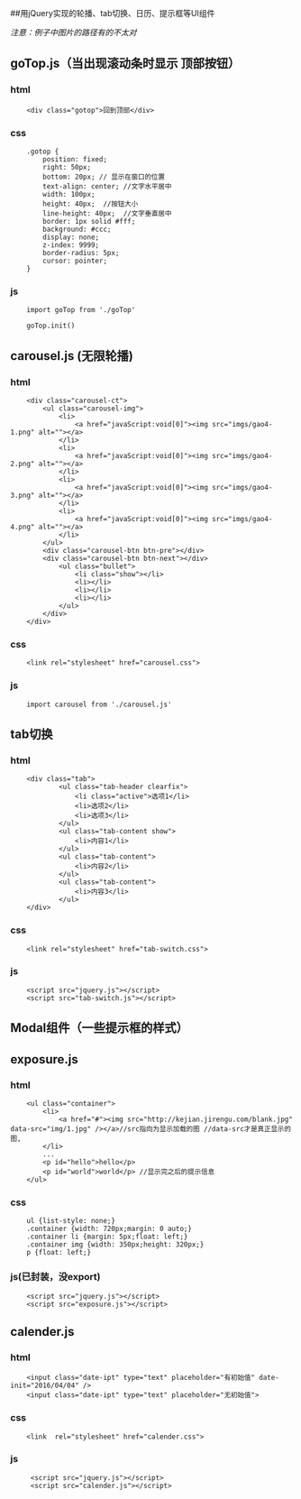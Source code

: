 ##用jQuery实现的轮播、tab切换、日历、提示框等UI组件



<i>注意：例子中图片的路径有的不太对</i>


## goTop.js（当出现滚动条时显示 顶部按钮）

### html 

        <div class="gotop">回到顶部</div>

### css

        .gotop {
            position: fixed;
            right: 50px; 
            bottom: 20px; // 显示在窗口的位置
            text-align: center; //文字水平居中
            width: 100px;
            height: 40px;  //按钮大小
            line-height: 40px;  //文字垂直居中
            border: 1px solid #fff; 
            background: #ccc; 
            display: none;
            z-index: 9999;
            border-radius: 5px;
            cursor: pointer;
        }
### js

        import goTop from './goTop'
        
        goTop.init()

## carousel.js (无限轮播)

### html 

        <div class="carousel-ct"> 
            <ul class="carousel-img">
                <li>
                    <a href="javaScript:void[0]"><img src="imgs/gao4-1.png" alt=""></a>
                </li>
                <li>
                    <a href="javaScript:void[0]"><img src="imgs/gao4-2.png" alt=""></a>
                </li>
                <li>
                    <a href="javaScript:void[0]"><img src="imgs/gao4-3.png" alt=""></a>
                </li>
                <li>
                    <a href="javaScript:void[0]"><img src="imgs/gao4-4.png" alt=""></a>
                </li>
            </ul>
            <div class="carousel-btn btn-pre"></div>
            <div class="carousel-btn btn-next"></div>
                <ul class="bullet">
                    <li class="show"></li>
                    <li></li>
                    <li></li>
                    <li></li>
                </ul>
            </div>
        </div>

### css
    
        <link rel="stylesheet" href="carousel.css">
    
### js

        import carousel from './carousel.js'


## tab切换

### html

        <div class="tab">
                <ul class="tab-header clearfix">
                    <li class="active">选项1</li>
                    <li>选项2</li>
                    <li>选项3</li>
                </ul>
                <ul class="tab-content show">
                    <li>内容1</li>
                </ul>
                <ul class="tab-content">
                    <li>内容2</li>
                </ul>
                <ul class="tab-content">
                    <li>内容3</li>
                </ul>
        </div>

### css

        <link rel="stylesheet" href="tab-switch.css">
    
### js

        <script src="jquery.js"></script>
        <script src="tab-switch.js"></script>

## Modal组件（一些提示框的样式）

## exposure.js
### html

        <ul class="container">
            <li>
                <a href="#"><img src="http://kejian.jirengu.com/blank.jpg" data-src="img/1.jpg" /></a>//src指向为显示加载的图 //data-src才是真正显示的图,
            </li>
            ...
            <p id="hello">hello</p>
            <p id="world">world</p> //显示完之后的提示信息
        </ul>

### css

        ul {list-style: none;}
        .container {width: 720px;margin: 0 auto;}
        .container li {margin: 5px;float: left;}
        .container img {width: 350px;height: 320px;}
        p {float: left;}

### js(已封装，没export)

        <script src="jquery.js"></script>
        <script src="exposure.js"></script>

## calender.js
### html

        <input class="date-ipt" type="text" placeholder="有初始值" date-init="2016/04/04" />
        <input class="date-ipt" type="text" placeholder="无初始值">

### css

        <link  rel="stylesheet" href="calender.css">

### js
         <script src="jquery.js"></script>
         <script src="calender.js"></script>

    